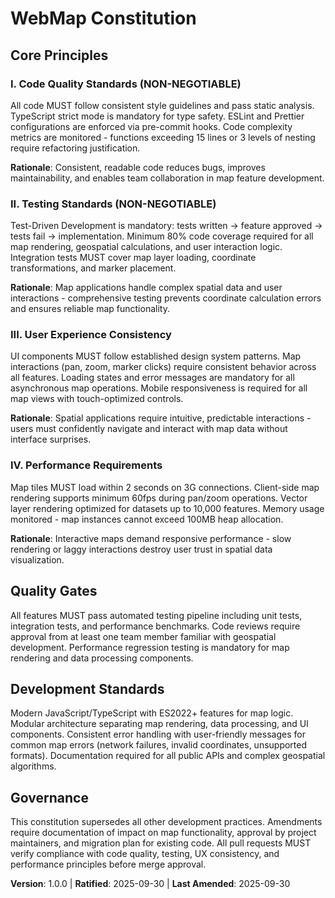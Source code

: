 <!--
Sync Impact Report:
Version change: none → 1.0.0
Added sections: All core principles and governance
Modified principles: Initial creation - Code Quality, Testing Standards, UX Consistency, Performance Requirements
Templates requiring updates: ✅ reviewed - alignment confirmed
Follow-up TODOs: None
-->

# WebMap Constitution

## Core Principles

### I. Code Quality Standards (NON-NEGOTIABLE)

All code MUST follow consistent style guidelines and pass static analysis. TypeScript strict mode is mandatory for type safety. ESLint and Prettier configurations are enforced via pre-commit hooks. Code complexity metrics are monitored - functions exceeding 15 lines or 3 levels of nesting require refactoring justification.

**Rationale**: Consistent, readable code reduces bugs, improves maintainability, and enables team collaboration in map feature development.

### II. Testing Standards (NON-NEGOTIABLE)

Test-Driven Development is mandatory: tests written → feature approved → tests fail → implementation. Minimum 80% code coverage required for all map rendering, geospatial calculations, and user interaction logic. Integration tests MUST cover map layer loading, coordinate transformations, and marker placement.

**Rationale**: Map applications handle complex spatial data and user interactions - comprehensive testing prevents coordinate calculation errors and ensures reliable map functionality.

### III. User Experience Consistency

UI components MUST follow established design system patterns. Map interactions (pan, zoom, marker clicks) require consistent behavior across all features. Loading states and error messages are mandatory for all asynchronous map operations. Mobile responsiveness is required for all map views with touch-optimized controls.

**Rationale**: Spatial applications require intuitive, predictable interactions - users must confidently navigate and interact with map data without interface surprises.

### IV. Performance Requirements

Map tiles MUST load within 2 seconds on 3G connections. Client-side map rendering supports minimum 60fps during pan/zoom operations. Vector layer rendering optimized for datasets up to 10,000 features. Memory usage monitored - map instances cannot exceed 100MB heap allocation.

**Rationale**: Interactive maps demand responsive performance - slow rendering or laggy interactions destroy user trust in spatial data visualization.

## Quality Gates

All features MUST pass automated testing pipeline including unit tests, integration tests, and performance benchmarks. Code reviews require approval from at least one team member familiar with geospatial development. Performance regression testing is mandatory for map rendering and data processing components.

## Development Standards

Modern JavaScript/TypeScript with ES2022+ features for map logic. Modular architecture separating map rendering, data processing, and UI components. Consistent error handling with user-friendly messages for common map errors (network failures, invalid coordinates, unsupported formats). Documentation required for all public APIs and complex geospatial algorithms.

## Governance

This constitution supersedes all other development practices. Amendments require documentation of impact on map functionality, approval by project maintainers, and migration plan for existing code. All pull requests MUST verify compliance with code quality, testing, UX consistency, and performance principles before merge approval.

**Version**: 1.0.0 | **Ratified**: 2025-09-30 | **Last Amended**: 2025-09-30
